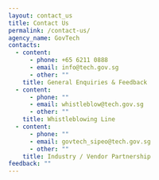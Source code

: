 ```yaml
---
layout: contact_us
title: Contact Us
permalink: /contact-us/
agency_name: GovTech
contacts:
  - content:
      - phone: +65 6211 0888
      - email: info@tech.gov.sg
      - other: ""
    title: General Enquiries & Feedback
  - content:
      - phone: ""
      - email: whistleblow@tech.gov.sg
      - other: ""
    title: Whistleblowing Line
  - content:
      - phone: ""
      - email: govtech_sipeo@tech.gov.sg
      - other: ""
    title: Industry / Vendor Partnership
feedback: ""
---
```

